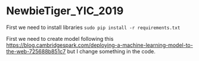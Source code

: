 # NewbieTiger_YIC_2019
First we need to install libraries 
```sudo pip install -r requirements.txt```

First we need to create model following this https://blog.cambridgespark.com/deploying-a-machine-learning-model-to-the-web-725688b851c7 but I change something in the code. 

